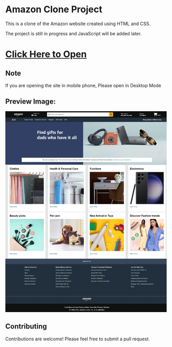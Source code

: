 # Amazon Clone Project

This is a clone of the Amazon website created using HTML and CSS.

The project is still in progress and JavaScript will be added later.


# [Click Here to Open](http://127.0.0.1:5500/)

<h2> Note </h2>

If you are opening the site in mobile phone, Please open in Desktop Mode

<h2> Preview Image: </h2>

![](Amazon.png)

<h2> Contributing </h2>

Contributions are welcome! Please feel free to submit a pull request.
